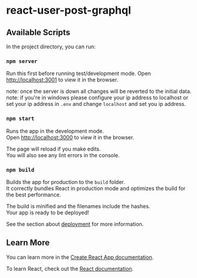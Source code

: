 # react-user-post-graphql

## Available Scripts

In the project directory, you can run:

### `npm server`

Run this first before running test/development mode.
Open [http://localhost:3001](http://localhost:3001) to view it in the browser.

note: once the server is down all changes will be reverted to the initial data.
note: if you're in windows please configure your ip address to localhost or set your ip address in `.env` and change `localhost` and set you ip address.

### `npm start`

Runs the app in the development mode.\
Open [http://localhost:3000](http://localhost:3000) to view it in the browser.

The page will reload if you make edits.\
You will also see any lint errors in the console.

### `npm build`

Builds the app for production to the `build` folder.\
It correctly bundles React in production mode and optimizes the build for the best performance.

The build is minified and the filenames include the hashes.\
Your app is ready to be deployed!

See the section about [deployment](https://facebook.github.io/create-react-app/docs/deployment) for more information.

## Learn More

You can learn more in the [Create React App documentation](https://facebook.github.io/create-react-app/docs/getting-started).

To learn React, check out the [React documentation](https://reactjs.org/).
